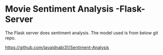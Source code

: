 # Movie Sentiment Analysis -Flask-Server

The Flask server does sentiment analysis. The model used is from below git repo.

https://github.com/javaidnabi31/Sentiment-Analysis
